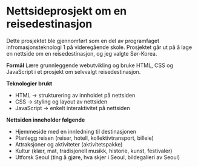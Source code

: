 # Nettsideprosjekt om en reisedestinasjon
Dette prosjektet ble gjennomført som en del av programfaget infromasjonsteknologi 1 på videregående skole. Prosjektet går ut på å lage en nettside om en reisedestinasjon, og jeg valgte Sør-Korea. 

**Formål**
Lære grunnleggende webutvikling og bruke HTML, CSS og JavaScript i et prosjekt om selvvalgt reisedestinasjon.

**Teknologier brukt**
- HTML -> strukturering av innholdet på nettsiden
- CSS -> styling og layout av nettsiden
- JavaScript -> enkelt interaktivitet på nettsiden

**Nettsiden inneholder følgende**
- Hjemmeside med en innledning til destinasjonen
- Planlegg reisen (reiser, hotell, kollektivtransport, billeie)
- Attraksjoner og aktiviteter (aktivitetspakke)
- Kultur (klær, mat, tradisjonell musikk, historie, kunst, festivaler)
- Utforsk Seoul (ting å gjøre, hva skjer i Seoul, bildegalleri av Seoul)
